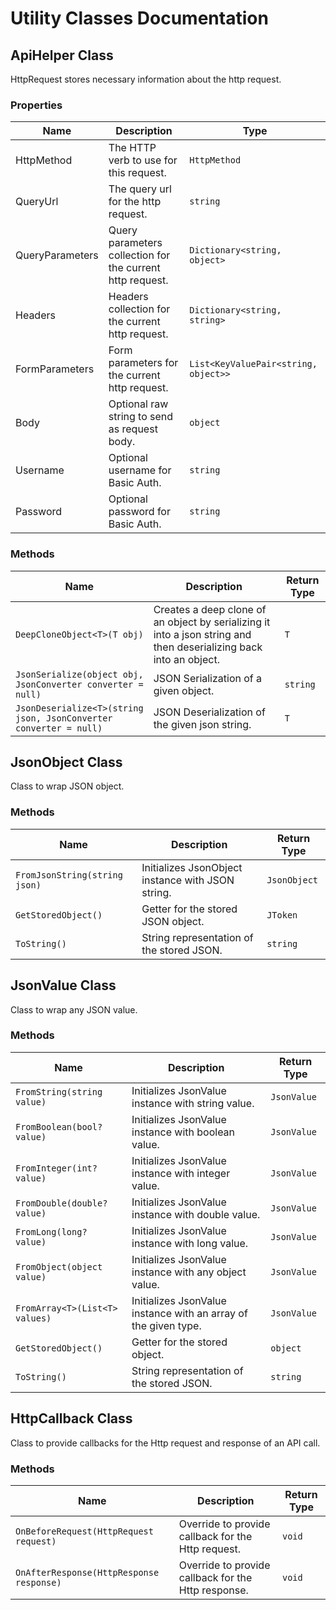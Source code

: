 
# Utility Classes Documentation

## ApiHelper Class

HttpRequest stores necessary information about the http request.

### Properties

| Name | Description | Type |
|  --- | --- | --- |
| HttpMethod | The HTTP verb to use for this request. | `HttpMethod` |
| QueryUrl | The query url for the http request. | `string` |
| QueryParameters | Query parameters collection for the current http request. | `Dictionary<string, object>` |
| Headers | Headers collection for the current http request. | `Dictionary<string, string>` |
| FormParameters | Form parameters for the current http request. | `List<KeyValuePair<string, object>>` |
| Body | Optional raw string to send as request body. | `object` |
| Username | Optional username for Basic Auth. | `string` |
| Password | Optional password for Basic Auth. | `string` |

### Methods

| Name | Description | Return Type |
|  --- | --- | --- |
| `DeepCloneObject<T>(T obj)` | Creates a deep clone of an object by serializing it into a json string and then deserializing back into an object. | `T` |
| `JsonSerialize(object obj, JsonConverter converter = null)` | JSON Serialization of a given object. | `string` |
| `JsonDeserialize<T>(string json, JsonConverter converter = null)` | JSON Deserialization of the given json string. | `T` |

## JsonObject Class

Class to wrap JSON object.

### Methods

| Name | Description | Return Type |
|  --- | --- | --- |
| `FromJsonString(string json)` | Initializes JsonObject instance with JSON string. | `JsonObject` |
| `GetStoredObject()` | Getter for the stored JSON object. | `JToken` |
| `ToString()` | String representation of the stored JSON. | `string` |

## JsonValue Class

Class to wrap any JSON value.

### Methods

| Name | Description | Return Type |
|  --- | --- | --- |
| `FromString(string value)` | Initializes JsonValue instance with string value. | `JsonValue` |
| `FromBoolean(bool? value)` | Initializes JsonValue instance with boolean value. | `JsonValue` |
| `FromInteger(int? value)` | Initializes JsonValue instance with integer value. | `JsonValue` |
| `FromDouble(double? value)` | Initializes JsonValue instance with double value. | `JsonValue` |
| `FromLong(long? value)` | Initializes JsonValue instance with long value. | `JsonValue` |
| `FromObject(object value)` | Initializes JsonValue instance with any object value. | `JsonValue` |
| `FromArray<T>(List<T> values)` | Initializes JsonValue instance with an array of the given type. | `JsonValue` |
| `GetStoredObject()` | Getter for the stored object. | `object` |
| `ToString()` | String representation of the stored JSON. | `string` |

## HttpCallback Class

Class to provide callbacks for the Http request and response of an API call.

### Methods

| Name | Description | Return Type |
|  --- | --- | --- |
| `OnBeforeRequest(HttpRequest request)` | Override to provide callback for the Http request. | `void` |
| `OnAfterResponse(HttpResponse response)` | Override to provide callback for the Http response. | `void` |

